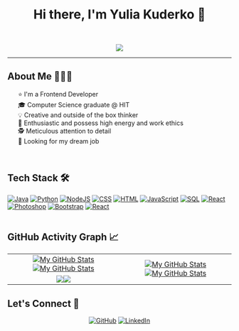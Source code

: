 <h1 align="center">
Hi there, I'm Yulia Kuderko 👋
  </h1>
<br/>

<!-- Typing SVG by DenverCoder1 - https://github.com/DenverCoder1/readme-typing-svg -->
<p align="center">
  <a href="https://github.com/DenverCoder1/readme-typing-svg"><img src="https://readme-typing-svg.herokuapp.com?lines=Computer+Science+Graduate;Always%20learning%20new%20things&color=7b0e75&center=true&width=380&height=45"></a>
</p>
<hr/>

## About Me 👩🏽‍💻
<ul type="none">
<li>⭐ I'm a Frontend Developer </li>
<li>🎓 Computer Science graduate @ HIT</li>
<li>💡 Creative and outside of the box thinker</li>
<li>💪 Enthusiastic and possess high energy and work ethics </li>
<li>🕵️‍ Meticulous attention to detail</li>
<li>💼 Looking for my dream job</li>
</ul>
<br/>


## Tech Stack 🛠️
<p>
    <a href="https://github.com/search?q=user%3ADenverCoder1+is%3Arepo+language%3Ajava"><img alt="Java" src="https://img.shields.io/badge/Java-%23007396.svg?logo=java&logoColor=white"></a>
    <a href="https://github.com/search?q=user%3ADenverCoder1+is%3Arepo+language%3Apython"><img alt="Python" src="https://img.shields.io/badge/Python%20-%2314354C.svg?logo=python&logoColor=white"></a>
    <a href="https://github.com/search?q=user%3ADenverCoder1+is%3Arepo+language%3Ajavascript"><img alt="NodeJS" src="https://img.shields.io/badge/Node.js%20-%2343853D.svg?logo=node.js&logoColor=white"></a>
    <a href="https://github.com/search?q=user%3ADenverCoder1+is%3Arepo+language%3Acss"><img alt="CSS" src="https://img.shields.io/badge/CSS%20-%231572B6.svg?logo=css3&logoColor=white"></a>
    <a href="https://github.com/search?q=user%3ADenverCoder1+is%3Arepo+language%3Ahtml"><img alt="HTML" src="https://img.shields.io/badge/HTML%20-%23E34F26.svg?logo=html5&logoColor=white"></a>
    <a href="https://github.com/search?q=user%3ADenverCoder1+is%3Arepo+language%3Ajavascript"><img alt="JavaScript" src="https://img.shields.io/badge/JavaScript%20-%23F7DF1E.svg?logo=javascript&logoColor=black"></a>
    <a href="https://github.com/search?q=user%3ADenverCoder1+is%3Arepo+language%3Asql"><img alt="SQL" src="https://img.shields.io/badge/SQL%20-%23025E8C.svg?logo=amazon-dynamodb&logoColor=white"></a>
    <a href="https://github.com/search?q=user%3ADenverCoder1+is%3Arepo+language%3Asql"><img alt="React" src="https://img.shields.io/badge/React%20-%2314354C.svg?logo=react&logoColor=61DAFB""></a>
    <a href="https://github.com/search?q=user%3ADenverCoder1+is%3Arepo+language%3Asql"><img alt="Photoshop" src="https://img.shields.io/badge/Adobe%20Photoshop-%231572B6.svg?logo=Adobe%20Photoshop&logoColor=black""></a>
    <a href="https://github.com/search?q=user%3ADenverCoder1+is%3Arepo+language%3Asql"><img alt="Bootstrap" src="https://img.shields.io/badge/Bootstrap%20-%2314354C.svg?logo=bootstrap&logoColor=61DAFB""></a>
    <a href="https://github.com/search?q=user%3ADenverCoder1+is%3Arepo+language%3Asql"><img alt="React" src="https://img.shields.io/badge/React%20-%2314354C.svg?logo=react&logoColor=61DAFB""></a>

<br/>
<br/>


## GitHub Activity Graph 📈
<table>
    <tr>
        <td align="center"><a href="https://github.com/YuliaKuderko#gh-light-mode-only"><img src="https://github-readme-stats.vercel.app/api?username=yuliakuderko&show_icons=true&theme=default&include_all_commits=true#gh-light-mode-only" alt="My GitHub Stats"/></a><a href="https://github.com/YuliaKuderko#gh-dark-mode-only"><img src="https://github-readme-stats.vercel.app/api?username=yuliakuderko&show_icons=true&theme=tokyonight&include_all_commits=true#gh-dark-mode-only" alt="My GitHub Stats"/></a></td>
        <td rowspan="2" align="center"><a href="https://github.com/YuliaKuderko#gh-light-mode-only"><img src="https://github-readme-stats.vercel.app/api/top-langs/?username=yuliakuderko&theme=default&langs_count=8#gh-light-mode-only" alt="My GitHub Stats"/></a><a href="https://github.com/YuliaKuderko#gh-dark-mode-only"><img src="https://github-readme-stats.vercel.app/api/top-langs/?username=yuliakuderko&theme=tokyonight&langs_count=8#gh-dark-mode-only" alt="My GitHub Stats"/></a></td>
    </tr>
    <tr>
        <td align="center"><a href="https://github.com/YuliaKuderko#gh-light-mode-only"><img src="https://github-readme-streak-stats.herokuapp.com/?user=yuliakuderko&theme=default"/></a><a href="https://github.com/YuliaKuderko#gh-dark-mode-only"><img src="https://github-readme-streak-stats.herokuapp.com/?user=yuliakuderko&theme=tokyonight"/></a></td>
    </tr>    
</table>


## Let's Connect 💌
<p align="center">
	<a href="https://github.com/YuliaKuderko" target="_blank"><img src="https://img.icons8.com/bubbles/50/000000/github.png" alt="GitHub"/></a>
	<a href="https://www.linkedin.com/in/yulia-kuderko-6936481b2/" target="_blank"><img src="https://img.icons8.com/bubbles/50/000000/linkedin.png" alt="LinkedIn"/></a>
</p>


<!--
**YuliaKuderko/YuliaKuderko** is a ✨ _special_ ✨ repository because its `README.md` (this file) appears on your GitHub profile.

-->
